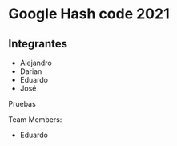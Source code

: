 # Google Hash code 2021
## Integrantes
- Alejandro
- Darian
- Eduardo
- José

Pruebas

Team Members:
- Eduardo
